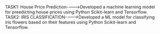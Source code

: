 TASK1:
House Price Prediction---->Developed a machine learning model for preedicting house prices using Python Scikit-learn and Tensorflow.
TASK2:
IRIS CLASSIFICATION---->Developed a ML model for classifying iris flowers based on their features using Python Scikit-learn and Tensorflow.

